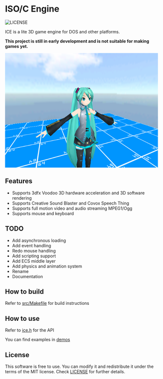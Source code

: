 # ISO/C Engine
![LICENSE](https://img.shields.io/badge/LICENSE-MIT-green.svg)

ICE is a lite 3D game engine for DOS and other platforms.

**This project is still in early development and is not suitable for making games yet.**

<img src="/screenshots/world.png?raw=true">

## Features
- Supports 3dfx Voodoo 3D hardware acceleration and 3D software rendering
- Supports Creative Sound Blaster and Covox Speech Thing
- Supports full motion video and audio streaming MPEG1/Ogg
- Supports mouse and keyboard

## TODO
- Add asynchronous loading
- Add event handling
- Redo mouse handling
- Add scripting support
- Add ECS middle layer
- Add physics and animation system
- Rename
- Documentation

## How to build
Refer to [src/Makefile](src/Makefile) for build instructions

## How to use
Refer to [ice.h](src/ice.h) for the API

You can find examples in [demos](src/demos)

## License
This software is free to use. You can modify it and redistribute it under the terms of the 
MIT license. Check [LICENSE](LICENSE) for further details.
